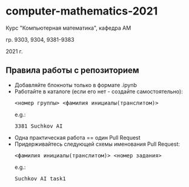 # computer-mathematics-2021
Курс "Компьютерная математика", кафедра АМ

гр. 9303, 9304, 9381-9383

2021 г.
## Правила работы с репозиторием
  * Добавляйте блокноты только в формате .ipynb
  * Работайте в каталоге (если его нет - создайте самостоятельно): <pre><номер группы>_<фамилия_инициалы(транслитом)></pre> e.g.: <pre>3381_Suchkov_AI</pre>
  * Одна практическая работа == один Pull Request
  * Придерживайтесь следующей схемы именования Pull Request: <pre><фамилия_инициалы(транслитом)>_<номер_задания></pre> e.g.: <pre>Suchkov_AI_task1</pre>
  
